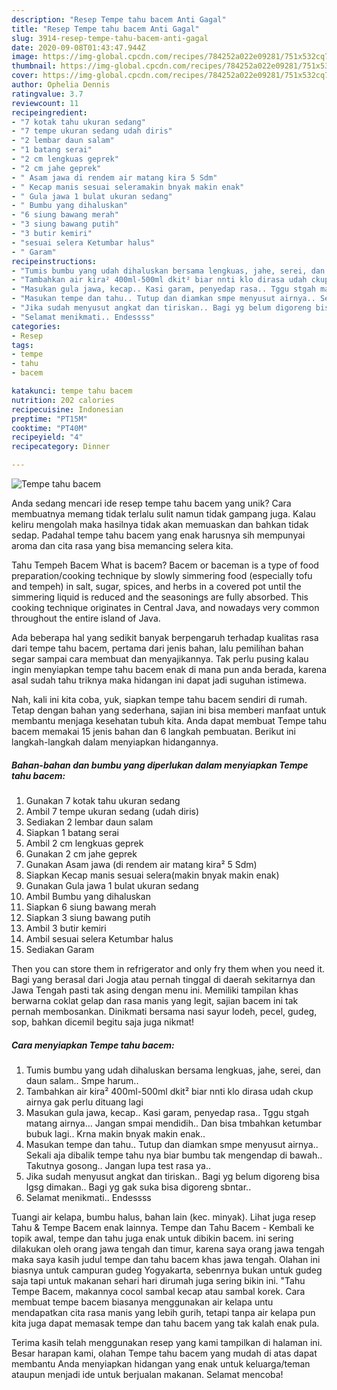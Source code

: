 ```yaml
---
description: "Resep Tempe tahu bacem Anti Gagal"
title: "Resep Tempe tahu bacem Anti Gagal"
slug: 3914-resep-tempe-tahu-bacem-anti-gagal
date: 2020-09-08T01:43:47.944Z
image: https://img-global.cpcdn.com/recipes/784252a022e09281/751x532cq70/tempe-tahu-bacem-foto-resep-utama.jpg
thumbnail: https://img-global.cpcdn.com/recipes/784252a022e09281/751x532cq70/tempe-tahu-bacem-foto-resep-utama.jpg
cover: https://img-global.cpcdn.com/recipes/784252a022e09281/751x532cq70/tempe-tahu-bacem-foto-resep-utama.jpg
author: Ophelia Dennis
ratingvalue: 3.7
reviewcount: 11
recipeingredient:
- "7 kotak tahu ukuran sedang"
- "7 tempe ukuran sedang udah diris"
- "2 lembar daun salam"
- "1 batang serai"
- "2 cm lengkuas geprek"
- "2 cm jahe geprek"
- " Asam jawa di rendem air matang kira 5 Sdm"
- " Kecap manis sesuai seleramakin bnyak makin enak"
- " Gula jawa 1 bulat ukuran sedang"
- " Bumbu yang dihaluskan"
- "6 siung bawang merah"
- "3 siung bawang putih"
- "3 butir kemiri"
- "sesuai selera Ketumbar halus"
- " Garam"
recipeinstructions:
- "Tumis bumbu yang udah dihaluskan bersama lengkuas, jahe, serei, dan daun salam.. Smpe harum.."
- "Tambahkan air kira² 400ml-500ml dkit² biar nnti klo dirasa udah ckup airnya gak perlu dituang lagi"
- "Masukan gula jawa, kecap.. Kasi garam, penyedap rasa.. Tggu stgah matang airnya... Jangan smpai mendidih.. Dan bisa tmbahkan ketumbar bubuk lagi.. Krna makin bnyak makin enak.."
- "Masukan tempe dan tahu.. Tutup dan diamkan smpe menyusut airnya.. Sekali aja dibalik tempe tahu nya biar bumbu tak mengendap di bawah.. Takutnya gosong.. Jangan lupa test rasa ya.."
- "Jika sudah menyusut angkat dan tiriskan.. Bagi yg belum digoreng bisa lgsg dimakan.. Bagi yg gak suka bisa digoreng sbntar.."
- "Selamat menikmati.. Endessss"
categories:
- Resep
tags:
- tempe
- tahu
- bacem

katakunci: tempe tahu bacem 
nutrition: 202 calories
recipecuisine: Indonesian
preptime: "PT15M"
cooktime: "PT40M"
recipeyield: "4"
recipecategory: Dinner

---
```



![Tempe tahu bacem](https://img-global.cpcdn.com/recipes/784252a022e09281/751x532cq70/tempe-tahu-bacem-foto-resep-utama.jpg)

Anda sedang mencari ide resep tempe tahu bacem yang unik? Cara membuatnya memang tidak terlalu sulit namun tidak gampang juga. Kalau keliru mengolah maka hasilnya tidak akan memuaskan dan bahkan tidak sedap. Padahal tempe tahu bacem yang enak harusnya sih mempunyai aroma dan cita rasa yang bisa memancing selera kita.

Tahu Tempeh Bacem What is bacem? Bacem or baceman is a type of food preparation/cooking technique by slowly simmering food (especially tofu and tempeh) in salt, sugar, spices, and herbs in a covered pot until the simmering liquid is reduced and the seasonings are fully absorbed. This cooking technique originates in Central Java, and nowadays very common throughout the entire island of Java.

Ada beberapa hal yang sedikit banyak berpengaruh terhadap kualitas rasa dari tempe tahu bacem, pertama dari jenis bahan, lalu pemilihan bahan segar sampai cara membuat dan menyajikannya. Tak perlu pusing kalau ingin menyiapkan tempe tahu bacem enak di mana pun anda berada, karena asal sudah tahu triknya maka hidangan ini dapat jadi suguhan istimewa.


Nah, kali ini kita coba, yuk, siapkan tempe tahu bacem sendiri di rumah. Tetap dengan bahan yang sederhana, sajian ini bisa memberi manfaat untuk membantu menjaga kesehatan tubuh kita. Anda dapat membuat Tempe tahu bacem memakai 15 jenis bahan dan 6 langkah pembuatan. Berikut ini langkah-langkah dalam menyiapkan hidangannya.

<!--inarticleads1-->

##### Bahan-bahan dan bumbu yang diperlukan dalam menyiapkan Tempe tahu bacem:

1. Gunakan 7 kotak tahu ukuran sedang
1. Ambil 7 tempe ukuran sedang (udah diris)
1. Sediakan 2 lembar daun salam
1. Siapkan 1 batang serai
1. Ambil 2 cm lengkuas geprek
1. Gunakan 2 cm jahe geprek
1. Gunakan  Asam jawa (di rendem air matang kira² 5 Sdm)
1. Siapkan  Kecap manis sesuai selera(makin bnyak makin enak)
1. Gunakan  Gula jawa 1 bulat ukuran sedang
1. Ambil  Bumbu yang dihaluskan
1. Siapkan 6 siung bawang merah
1. Siapkan 3 siung bawang putih
1. Ambil 3 butir kemiri
1. Ambil sesuai selera Ketumbar halus
1. Sediakan  Garam


Then you can store them in refrigerator and only fry them when you need it. Bagi yang berasal dari Jogja atau pernah tinggal di daerah sekitarnya dan Jawa Tengah pasti tak asing dengan menu ini. Memiliki tampilan khas berwarna coklat gelap dan rasa manis yang legit, sajian bacem ini tak pernah membosankan. Dinikmati bersama nasi sayur lodeh, pecel, gudeg, sop, bahkan dicemil begitu saja juga nikmat! 

<!--inarticleads2-->

##### Cara menyiapkan Tempe tahu bacem:

1. Tumis bumbu yang udah dihaluskan bersama lengkuas, jahe, serei, dan daun salam.. Smpe harum..
1. Tambahkan air kira² 400ml-500ml dkit² biar nnti klo dirasa udah ckup airnya gak perlu dituang lagi
1. Masukan gula jawa, kecap.. Kasi garam, penyedap rasa.. Tggu stgah matang airnya... Jangan smpai mendidih.. Dan bisa tmbahkan ketumbar bubuk lagi.. Krna makin bnyak makin enak..
1. Masukan tempe dan tahu.. Tutup dan diamkan smpe menyusut airnya.. Sekali aja dibalik tempe tahu nya biar bumbu tak mengendap di bawah.. Takutnya gosong.. Jangan lupa test rasa ya..
1. Jika sudah menyusut angkat dan tiriskan.. Bagi yg belum digoreng bisa lgsg dimakan.. Bagi yg gak suka bisa digoreng sbntar..
1. Selamat menikmati.. Endessss


Tuangi air kelapa, bumbu halus, bahan lain (kec. minyak). Lihat juga resep Tahu &amp; Tempe Bacem enak lainnya. Tempe dan Tahu Bacem - Kembali ke topik awal, tempe dan tahu juga enak untuk dibikin bacem. ini sering dilakukan oleh orang jawa tengah dan timur, karena saya orang jawa tengah maka saya kasih judul tempe dan tahu bacem khas jawa tengah. Olahan ini biasnya untuk campuran gudeg Yogyakarta, sebenrnya bukan untuk gudeg saja tapi untuk makanan sehari hari dirumah juga sering bikin ini. &#34;Tahu Tempe Bacem, makannya cocol sambal kecap atau sambal korek. Cara membuat tempe bacem biasanya menggunakan air kelapa untu mendapatkan cita rasa manis yang lebih gurih, tetapi tanpa air kelapa pun kita juga dapat memasak tempe dan tahu bacem yang tak kalah enak pula. 

Terima kasih telah menggunakan resep yang kami tampilkan di halaman ini. Besar harapan kami, olahan Tempe tahu bacem yang mudah di atas dapat membantu Anda menyiapkan hidangan yang enak untuk keluarga/teman ataupun menjadi ide untuk berjualan makanan. Selamat mencoba!
